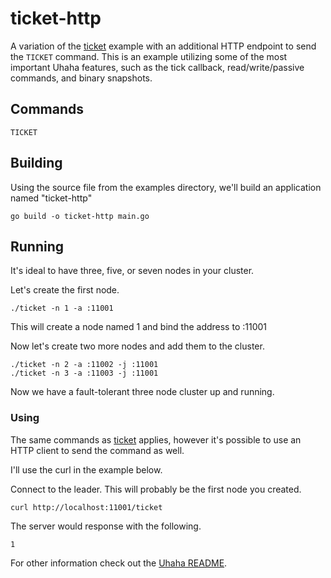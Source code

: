 # ticket-http

A variation of the [ticket](https://github.com/tidwall/uhaha/tree/master/examples/ticket) example with an additional HTTP endpoint to send the `TICKET` command.
This is an example utilizing some of the most important Uhaha features, such as
the tick callback, read/write/passive commands, and binary snapshots.

## Commands

```
TICKET
```

## Building

Using the source file from the examples directory, we'll build an application
named "ticket-http"

```
go build -o ticket-http main.go
```

## Running

It's ideal to have three, five, or seven nodes in your cluster.

Let's create the first node.

```
./ticket -n 1 -a :11001
```

This will create a node named 1 and bind the address to :11001

Now let's create two more nodes and add them to the cluster.

```
./ticket -n 2 -a :11002 -j :11001
./ticket -n 3 -a :11003 -j :11001
```

Now we have a fault-tolerant three node cluster up and running.

### Using

The same commands as [ticket](https://github.com/tidwall/uhaha/tree/master/examples/ticket) applies, however it's possible to use an HTTP client to send the command as well.

I'll use the curl in the example below.

Connect to the leader. This will probably be the first node you created.

```
curl http://localhost:11001/ticket
```

The server would response with the following.

```
1
```

For other information check out the [Uhaha README](https://github.com/tidwall/uhaha).
